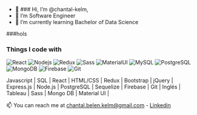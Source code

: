 - 👋 ### Hi, I’m @chantal-kelm,
- 💞️ I’m Software Engineer
- 💞️ I’m currently learning Bachelor of Data Science

###hols

### Things I code with
<p>
  <img alt="React" src="https://img.shields.io/badge/-React-emerald?style=flat-square&logo=React&logoColor=black" />
  <img alt="Nodejs" src="https://img.shields.io/badge/-Nodejs-purple?style=flat-square&logo=Node.js&logoColor=white" />
  <img alt="Redux" src="https://img.shields.io/badge/-Redux-brown?style=flat-square&logo=Redux&logoColor=white" />
  <img alt="Sass" src="https://img.shields.io/badge/-Sass-CC6699?style=flat-square&logo=sass&logoColor=white" />
  <img alt="MaterialUI" src="https://img.shields.io/badge/Material--UI-blue?style=flat-square&logo=Material--UI&logoColor=white" />
  <img alt="MySQL" src="https://img.shields.io/badge/-MySQL-000000?style=flat-square&logo=MySQL&logoColor=white" />
  <img alt="PostgreSQL" src="https://img.shields.io/badge/-PostgreSQL-4834d4?style=flat-square&logo=PostgreSQL&logoColor=white" />
  <img alt="MongoDB" src="https://img.shields.io/badge/-MongoDB-13aa52?style=flat-square&logo=mongodb&logoColor=white" />
  <img alt="Firebase" src="https://img.shields.io/badge/-Firebase-F7B93E?style=flat-square&logo=Firebase&logoColor=white" />
  <img alt="Git" src="https://img.shields.io/badge/-Git-F05032?style=flat-square&logo=git&logoColor=white" />
</p>

Javascript | SQL | React | HTML/CSS | Redux | Bootstrap | jQuery | Express.js | Node.js | PostgreSQL | Sequelize | Firebase | Git | Inglés | Tableau | Sass | Mongo DB | Material UI |

📫 You can reach me at chantal.belen.kelm@gmail.com - [Linkedin](https://www.linkedin.com/in/chantalkelm/)

